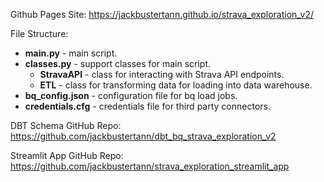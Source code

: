 Github Pages Site: https://jackbustertann.github.io/strava_exploration_v2/

File Structure:

- **main.py** - main script.
- **classes.py** - support classes for main script.
    - **StravaAPI** - class for interacting with Strava API endpoints.
    - **ETL** - class for transforming data for loading into data warehouse.
- **bq_config.json** - configuration file for bq load jobs.
- **credentials.cfg** - credentials file for third party connectors.

DBT Schema GitHub Repo: https://github.com/jackbustertann/dbt_bq_strava_exploration_v2

Streamlit App GitHub Repo: https://github.com/jackbustertann/strava_exploration_streamlit_app
